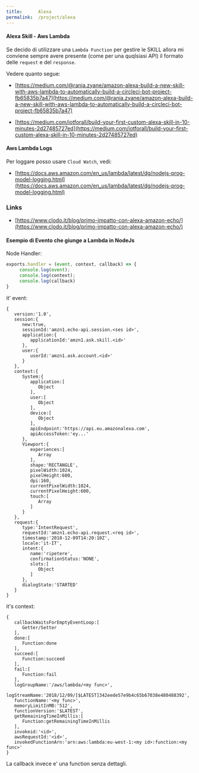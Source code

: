 ```yaml
---
title:      Alexa
permalink:  /project/alexa
---
```


#### Alexa Skill - Aws Lambda

Se decido di utilizzare una `Lambda Function` per gestire le SKILL allora mi conviene sempre avere presente (come per una quqlsiasi API)
il formato delle `request` e del `response`.

Vedere quanto segue:

- [https://medium.com/@rania.zyane/amazon-alexa-build-a-new-skill-with-aws-lambda-to-automatically-build-a-circleci-bot-project-fb65835b7a47](https://medium.com/@rania.zyane/amazon-alexa-build-a-new-skill-with-aws-lambda-to-automatically-build-a-circleci-bot-project-fb65835b7a47)

- [https://medium.com/iotforall/build-your-first-custom-alexa-skill-in-10-minutes-2d27485727ed](https://medium.com/iotforall/build-your-first-custom-alexa-skill-in-10-minutes-2d27485727ed)

#### Aws Lambda Logs

Per loggare posso usare `Cloud Watch`, vedi:

- [https://docs.aws.amazon.com/en_us/lambda/latest/dg/nodejs-prog-model-logging.html](https://docs.aws.amazon.com/en_us/lambda/latest/dg/nodejs-prog-model-logging.html)


### Links

- [https://www.clodo.it/blog/primo-impatto-con-alexa-amazon-echo/](https://www.clodo.it/blog/primo-impatto-con-alexa-amazon-echo/)



#### Esempio di Evento che giunge a Lambda in NodeJs

Node Handler:
````typescript
exports.handler = (event, context, callback) => {
     console.log(event);
     console.log(context);
     console.log(callback)
}
````

it' event:

````
{  
   version:'1.0',
   session:{  
      new:true,
      sessionId:'amzn1.echo-api.session.<ses id>',
      application:{  
         applicationId:'amzn1.ask.skill.<id>'
      },
      user:{  
         userId:'amzn1.ask.account.<id>'
      }
   },
   context:{  
      System:{  
         application:[  
            Object
         ],
         user:[  
            Object
         ],
         device:[  
            Object
         ],
         apiEndpoint:'https://api.eu.amazonalexa.com',
         apiAccessToken:'ey...'
      },
      Viewport:{  
         experiences:[  
            Array
         ],
         shape:'RECTANGLE',
         pixelWidth:1024,
         pixelHeight:600,
         dpi:160,
         currentPixelWidth:1024,
         currentPixelHeight:600,
         touch:[  
            Array
         ]
      }
   },
   request:{  
      type:'IntentRequest',
      requestId:'amzn1.echo-api.request.<req id>',
      timestamp:'2018-12-09T14:20:10Z',
      locale:'it-IT',
      intent:{  
         name:'ripetere',
         confirmationStatus:'NONE',
         slots:[  
            Object
         ]
      },
      dialogState:'STARTED'
   }
}
````

it's context:

````
{  
   callbackWaitsForEmptyEventLoop:[  
      Getter/Setter
   ],
   done:[  
      Function:done
   ],
   succeed:[  
      Function:succeed
   ],
   fail:[  
      Function:fail
   ],
   logGroupName:'/aws/lambda/<my func>',
   logStreamName:'2018/12/09/[$LATEST]342eede57e9b4c65b67038e480488392',
   functionName:'<my func>',
   memoryLimitInMB:'512',
   functionVersion:'$LATEST',
   getRemainingTimeInMillis:[  
      Function:getRemainingTimeInMillis
   ],
   invokeid:'<id>',
   awsRequestId:'<id>',
   invokedFunctionArn:'arn:aws:lambda:eu-west-1:<my id>:function:<my func>'
}
````

La callback invece e' una function senza dettagli.